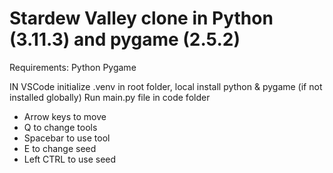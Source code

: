# Stardew Valley clone in Python (3.11.3) and pygame (2.5.2)

Requirements:
Python
Pygame

IN VSCode initialize .venv in root folder, local install python & pygame (if not installed globally)
Run main.py file in code folder 

+ Arrow keys to move
+ Q to change tools
+ Spacebar to use tool
+ E to change seed
+ Left CTRL to use seed